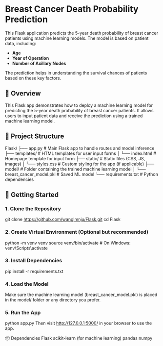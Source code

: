 # Breast Cancer Death Probability Prediction

This Flask application predicts the 5-year death probability of breast cancer patients using machine learning models. The model is based on patient data, including:
- **Age**
- **Year of Operation**
- **Number of Axillary Nodes**

The prediction helps in understanding the survival chances of patients based on these key factors.

## 🧭 Overview

This Flask app demonstrates how to deploy a machine learning model for predicting the 5-year death probability of breast cancer patients. It allows users to input patient data and receive the prediction using a trained machine learning model.

## 🔧 Project Structure

Flask/
├── app.py # Main Flask app to handle routes and model inference
├── templates/ # HTML templates for user input forms
│ └── index.html # Homepage template for input form
├── static/ # Static files (CSS, JS, images)
│ └── styles.css # Custom styling for the app (if applicable)
├── model/ # Folder containing the trained machine learning model
│ └── breast_cancer_model.pkl # Saved ML model
└── requirements.txt # Python dependencies

## 🚀 Getting Started

### 1. Clone the Repository
git clone https://github.com/wanglmnju/Flask.git
cd Flask
### 2. Create Virtual Environment (Optional but recommended)
python -m venv venv
source venv/bin/activate  # On Windows: venv\Scripts\activate
### 3. Install Dependencies
pip install -r requirements.txt
### 4. Load the Model 
Make sure the machine learning model (breast_cancer_model.pkl) is placed in the model/ folder or any directory you prefer.

### 5. Run the App
python app.py
Then visit http://127.0.0.1:5000/ in your browser to use the app.

📦 Dependencies
Flask
scikit-learn (for machine learning)
pandas
numpy
